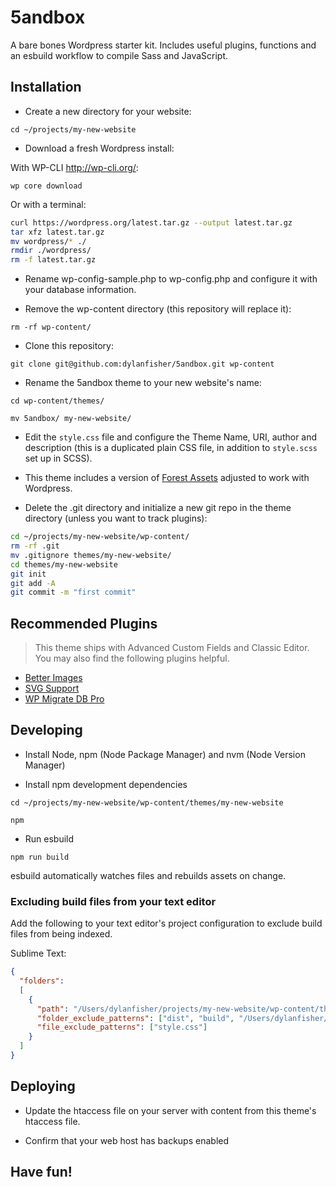 # 5andbox

A bare bones Wordpress starter kit. Includes useful plugins, functions and an esbuild workflow to compile Sass and JavaScript.

## Installation

- Create a new directory for your website:

`cd ~/projects/my-new-website`

- Download a fresh Wordpress install:

With WP-CLI http://wp-cli.org/:

`wp core download`

Or with a terminal:

```bash
curl https://wordpress.org/latest.tar.gz --output latest.tar.gz
tar xfz latest.tar.gz
mv wordpress/* ./
rmdir ./wordpress/
rm -f latest.tar.gz
```

- Rename wp-config-sample.php to wp-config.php and configure it with your database information.

- Remove the wp-content directory (this repository will replace it):

`rm -rf wp-content/`

- Clone this repository:

`git clone git@github.com:dylanfisher/5andbox.git wp-content`

- Rename the 5andbox theme to your new website's name:

`cd wp-content/themes/`

`mv 5andbox/ my-new-website/`

- Edit the `style.css` file and configure the Theme Name, URI, author and description (this is a duplicated plain CSS file, in addition to `style.scss` set up in SCSS).

- This theme includes a version of [Forest Assets](https://github.com/dylanfisher/forest-assets) adjusted to work with Wordpress.

- Delete the .git directory and initialize a new git repo in the theme directory (unless you want to track plugins):

```bash
cd ~/projects/my-new-website/wp-content/
rm -rf .git
mv .gitignore themes/my-new-website/
cd themes/my-new-website
git init
git add -A
git commit -m "first commit"
```

## Recommended Plugins

> This theme ships with Advanced Custom Fields and Classic Editor. You may also find the following plugins helpful.

- [Better Images](https://wordpress.org/plugins/better-images/)
- [SVG Support](https://wordpress.org/plugins/svg-support/)
- [WP Migrate DB Pro](https://deliciousbrains.com/wp-migrate-db-pro/)

## Developing

- Install Node, npm (Node Package Manager) and nvm (Node Version Manager)

- Install npm development dependencies

`cd ~/projects/my-new-website/wp-content/themes/my-new-website`

`npm`

- Run esbuild

`npm run build`

esbuild automatically watches files and rebuilds assets on change.

### Excluding build files from your text editor

Add the following to your text editor's project configuration to exclude build files from being indexed.

Sublime Text:

```json
{
  "folders":
  [
    {
      "path": "/Users/dylanfisher/projects/my-new-website/wp-content/themes/my-new-website",
      "folder_exclude_patterns": ["dist", "build", "/Users/dylanfisher/projects/my-new-website/wp-content/themes/my-new-website/vendor"],
      "file_exclude_patterns": ["style.css"]
    }
  ]
}
```

## Deploying

- Update the htaccess file on your server with content from this theme's htaccess file.

- Confirm that your web host has backups enabled

## Have fun!

